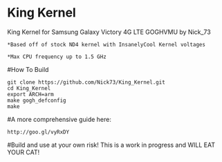 # King Kernel
King Kernel for Samsung Galaxy Victory 4G LTE GOGHVMU by Nick_73

    *Based off of stock ND4 kernel with InsanelyCool Kernel voltages

    *Max CPU frequency up to 1.5 GHz

#How To Build

    git clone https://github.com/Nick73/King_Kernel.git
    cd King_Kernel
    export ARCH=arm
    make gogh_defconfig
    make
    
#A more comprehensive guide here:

    http://goo.gl/vyRxDY
    
              
#Build and use at your own risk! This is a work in progress and WILL EAT YOUR CAT!
